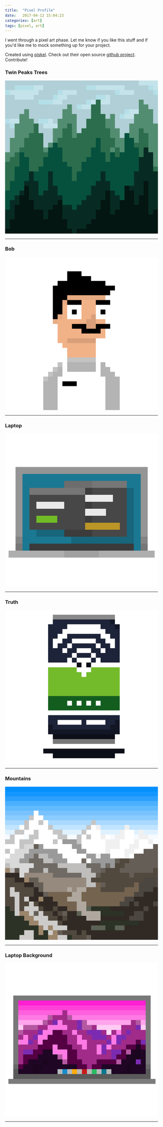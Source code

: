 ```yaml
---
title:  "Pixel Profile"
date:   2017-04-12 15:04:23
categories: [art]
tags: [pixel, art]
---
```


I went through a pixel art phase.  Let me know if you like this stuff and if you'd like me to mock something up for your project.

Created using [piskel](http://www.piskelapp.com/).  Check out their open source [github project](https://github.com/juliandescottes/piskel).  Contribute!


### Twin Peaks Trees
![Trees](/images/post_img/tree_piskel.png)

---

### Bob
![Bob](/images/post_img/bob_pixel.png)

---

### Laptop
![Laptop](/images/post_img/developer_laptop_icon.png)

---

### Truth
![Truth](/images/post_img/truth_piskel.png)

---

### Mountains
![Mountains](/images/post_img/mountains_pixel.png)

---

### Laptop Background
![Laptop Background](/images/post_img/laptop.png)

---
